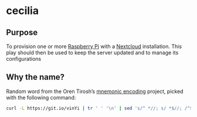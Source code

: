 # cecilia

## Purpose
  To provision one or more [Raspberry Pi](https://www.raspberrypi.org/) with a [Nextcloud](https://nextcloud.com/) installation.
  This play should then be used to keep the server updated and to manage its configurations

## Why the name?
  Random word from the Oren Tirosh’s [mnemonic encoding](http://web.archive.org/web/20090918202746/http://tothink.com/mnemonic/wordlist.html) project, picked with the following command:

```bash
curl -L https://git.io/vinYi | tr ' ' '\n' | sed 's/^ *//; s/ *$//; /^$/d' | shuf -n 1
```
